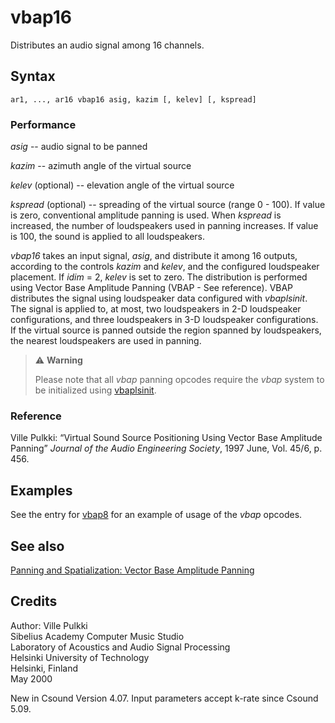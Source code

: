 <!--
id:vbap16
category:Signal Modifiers:Panning and Spatialization
-->
# vbap16
Distributes an audio signal among 16 channels.

## Syntax
``` csound-orc
ar1, ..., ar16 vbap16 asig, kazim [, kelev] [, kspread]
```

### Performance

_asig_ -- audio signal to be panned

_kazim_ -- azimuth angle of the virtual source

_kelev_ (optional) -- elevation angle of the virtual source

_kspread_ (optional) -- spreading of the virtual source (range 0 - 100).  If value is zero, conventional amplitude panning is used. When _kspread_ is increased, the number of loudspeakers used in panning increases. If value is 100, the sound is applied to all loudspeakers.

_vbap16_ takes an input signal, _asig_, and distribute it among 16 outputs, according to the controls _kazim_ and _kelev_, and the configured loudspeaker placement.  If _idim_ = 2, _kelev_ is set to zero. The distribution is performed using Vector Base Amplitude Panning (VBAP - See reference).  VBAP distributes the signal using loudspeaker data configured with _vbaplsinit_. The signal is applied to, at most, two loudspeakers in 2-D loudspeaker configurations, and three loudspeakers in 3-D loudspeaker configurations. If the virtual source is panned outside the region spanned by loudspeakers, the nearest loudspeakers are used in panning.

> :warning: **Warning**
>
> Please note that all _vbap_ panning opcodes require the _vbap_ system to be initialized using [vbaplsinit](../../opcodes/vbaplsinit).

### Reference

Ville Pulkki: &#8220;Virtual Sound Source Positioning Using Vector Base Amplitude Panning&#8221; _Journal of the Audio Engineering Society_, 1997 June, Vol. 45/6, p. 456.

## Examples

See the entry for [vbap8](../../opcodes/vbap8) for an example of usage of the _vbap_ opcodes.

## See also

[Panning and Spatialization: Vector Base Amplitude Panning](../../sigmod/panspatl)

## Credits

Author: Ville Pulkki<br>
Sibelius Academy Computer Music Studio<br>
Laboratory of Acoustics and Audio Signal Processing<br>
Helsinki University of Technology<br>
Helsinki, Finland<br>
May 2000<br>

New in Csound Version 4.07. Input parameters accept k-rate since Csound 5.09.
